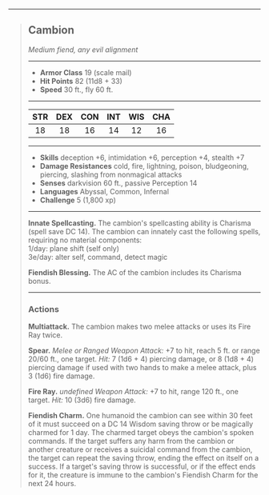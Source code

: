 ***
> ## Cambion
> *Medium fiend, any evil alignment*
> 
> ***
> 
> - **Armor Class** 19 (scale mail)
> - **Hit Points** 82 (11d8 + 33)
> - **Speed** 30 ft., fly 60 ft.
> 
> ***
> 
> |STR|DEX|CON|INT|WIS|CHA|
> |:---:|:---:|:---:|:---:|:---:|:---:|
> |18|18|16|14|12|16|
> 
> ***
> 
> - **Skills** deception +6, intimidation +6, perception +4, stealth +7
> - **Damage Resistances** cold, fire, lightning, poison, bludgeoning, piercing, slashing from nonmagical attacks
> - **Senses** darkvision 60 ft., passive Perception 14
> - **Languages** Abyssal, Common, Infernal
> - **Challenge** 5 (1,800 xp)
> 
> ***
> 
> **Innate Spellcasting.** The cambion's spellcasting ability is Charisma (spell save DC 14). The cambion can innately cast the following spells, requiring no material components:  
> 1/day: plane shift (self only)  
> 3e/day: alter self, command, detect magic
> 
> **Fiendish Blessing.** The AC of the cambion includes its Charisma bonus.
> 
> ***
> 
> ### Actions
> **Multiattack.** The cambion makes two melee attacks or uses its Fire Ray twice.
> 
> **Spear.** *Melee or Ranged Weapon Attack:* +7 to hit, reach 5 ft. or range 20/60 ft., one target. *Hit:* 7 (1d6 + 4) piercing damage, or 8 (1d8 + 4) piercing damage if used with two hands to make a melee attack, plus 3 (1d6) fire damage.
> 
> **Fire Ray.** *undefined Weapon Attack:* +7 to hit, range 120 ft., one target. *Hit:* 10 (3d6) fire damage.
> 
> **Fiendish Charm.** One humanoid the cambion can see within 30 feet of it must succeed on a DC 14 Wisdom saving throw or be magically charmed for 1 day. The charmed target obeys the cambion's spoken commands. If the target suffers any harm from the cambion or another creature or receives a suicidal command from the cambion, the target can repeat the saving throw, ending the effect on itself on a success. If a target's saving throw is successful, or if the effect ends for it, the creature is immune to the cambion's Fiendish Charm for the next 24 hours.